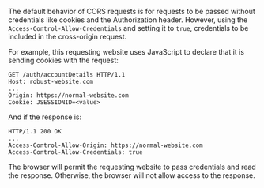 The default behavior of CORS requests is for requests to be passed without credentials like cookies and the Authorization header. However, using the `Access-Control-Allow-Credentials` and setting it to `true`, credentials to be included in the cross-origin request.

For example, this requesting website uses JavaScript to declare that it is sending cookies with the request:
```http
GET /auth/accountDetails HTTP/1.1
Host: robust-website.com
...
Origin: https://normal-website.com
Cookie: JSESSIONID=<value>
```
And if the response is:
```http
HTTP/1.1 200 OK
...
Access-Control-Allow-Origin: https://normal-website.com
Access-Control-Allow-Credentials: true
```
The browser will permit the requesting website to pass credentials and read the response. Otherwise, the browser will not allow access to the response.